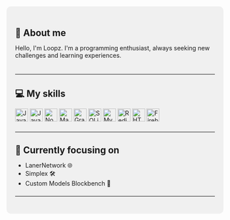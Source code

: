 <div style="background-color: #f0f0f0; padding: 20px; border-radius: 10px;">

  <div style="display: flex; align-items: center; justify-content: space-between;">
    <div>
      <h2 style="margin-bottom: 10px;">👋 About me</h2>
      <p>Hello, I'm Loopz. I'm a programming enthusiast, always seeking new challenges and learning experiences.</p>
    </div>
  </div>

  <hr style="margin: 20px 0; border: none; border-top: 1px solid #ddd;">

  <div>
    <h2 style="margin-bottom: 10px;">💻 My skills</h2>
    <p>
      <img src="https://skillicons.dev/icons?i=java" alt="Java" style="width: 30px;">
      <img src="https://skillicons.dev/icons?i=javascript" alt="JavaScript" style="width: 30px;">
      <img src="https://skillicons.dev/icons?i=nodejs" alt="Node.js" style="width: 30px;">
      <img src="https://skillicons.dev/icons?i=maven" alt="Maven" style="width: 30px;">
      <img src="https://skillicons.dev/icons?i=gradle" alt="Gradle" style="width: 30px;">
      <img src="https://skillicons.dev/icons?i=sqlite" alt="SQLite" style="width: 30px;">
      <img src="https://skillicons.dev/icons?i=mysql" alt="MySQL" style="width: 30px;">
      <img src="https://skillicons.dev/icons?i=redis" alt="Redis" style="width: 30px;">
      <img src="https://skillicons.dev/icons?i=html" alt="HTML" style="width: 30px;">
      <img src="https://skillicons.dev/icons?i=firebase" alt="Firebase" style="width: 30px;">
    </p>
  </div>

  <hr style="margin: 20px 0; border: none; border-top: 1px solid #ddd;">

  <div>
    <h2 style="margin-bottom: 10px;">🚀 Currently focusing on</h2>
    <ul>
      <li>LanerNetwork 🌐</li>
      <li>Simplex 🛠️</li>
      <li>Custom Models Blockbench 🎨</li>
    </ul>
  </div>

  <hr style="margin: 20px 0; border: none; border-top: 1px solid #ddd;">

</div>
